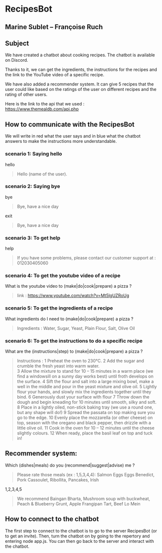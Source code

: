 # RecipesBot
## Marine Sublet – Françoise Ruch 
 
## Subject  


We have created a chatbot about cooking recipes. The chatbot is available on Discord. 

Thanks to it, we can get the ingredients, the instructions for the recipes and the link to the YouTube video of a specific recipe.  
 
We have also added a recommender system. It can give 5 recipes that the user could like based on the ratings of the user on different recipes and the rating of other users. 

Here is the link to the api that we used : https://www.themealdb.com/api.php


## How to communicate with the RecipesBot 

We will write in red what the user says and in blue what the chatbot answers to make the instructions more understandable. 

 
### scenario 1: Saying hello 

hello     

>  Hello (name of the user).        

### scenario 2: Saying bye 

bye    
>  Bye, have a nice day 

exit    
>  Bye, have a nice day 

 
### scenario 3: To get help 

help     
> If you have some problems, please contact our customer support at : 012030405060
 

### scenario 4: To get the youtube video of a recipe 

 

What is the youtube video to (make|do|cook|prepare) a pizza ?    
> link : https://www.youtube.com/watch?v=Mt5lgUZRoUg 
 

### scenario 5: To get the ingredients of a recipe 


What ingredients do I need to (make|do|cook|prepare) a pizza ?  
> Ingredients : Water, Sugar, Yeast, Plain Flour, Salt, Olive Oil 
 

### scenario 6: To get the instructions to do a specific recipe 
 
What are the (instructions|step) to (make|do|cook|prepare) a pizza ?  
> Instructions : 1 Preheat the oven to 230°C. 
2 Add the sugar and crumble the fresh yeast into warm water.  
3 Allow the mixture to stand for 10 – 15 minutes in a warm place (we find a windowsill on a sunny day works best) until froth develops on the surface. 
4 Sift the flour and salt into a large mixing bowl, make a well in the middle and pour in the yeast mixture and olive oil. 
5 Lightly flour your hands, and slowly mix the ingredients together until they bind. 
6 Generously dust your surface with flour
7 Throw down the dough and begin kneading for 10 minutes until smooth, silky and soft. 
8 Place in a lightly oiled, non-stick baking tray (we use a round one, but any shape will do!) 
9 Spread the passata on top making sure you go to the edge. 
10 Evenly place the mozzarella (or other cheese) on top, season with the oregano and black pepper, then drizzle with a little olive oil. 
11 Cook in the oven for 10 – 12 minutes until the cheese slightly colours. 
12 When ready, place the basil leaf on top and tuck in!  


## Recommender system:   

 
Which (dishes|meals) do you (recommend|suggest|advise) me ?   
> Please rate those meals (ex : 1,5,3,4,4): 
Salmon Eggs Eggs Benedict, Pork Cassoulet, Ribollita, Pancakes, Irish   

1,2,3,4,5  

> We recommend Baingan Bharta, Mushroom soup with buckwheat, Peach & Blueberry Grunt, Apple Frangipan Tart, Beef Lo Mein 

 
## How to connect to the chatbot 


The first step to connect to the chatbot is to go to the server RecipesBot (or to get an invite). Then, turn the chatbot on by going to the repertory and entering node app.js. You can then go back to the server and interact with the chatbot. 

 
